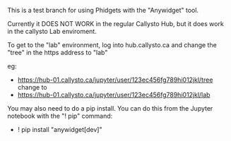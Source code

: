 This is a test branch for using Phidgets with the "Anywidget" tool.

Currently it DOES NOT WORK in the regular Callysto Hub, but it does work in the callysto Lab enviroment. 

To get to the "lab" environment, log into hub.callysto.ca and change the "tree" in the https address to "lab"

eg:

- https://hub-01.callysto.ca/jupyter/user/123ec456fg789hi012jkl/tree  change to
- https://hub-01.callysto.ca/jupyter/user/123ec456fg789hi012jkl/lab

You may also need to do a pip install. You can do this from the Jupyter notebook with the "! pip" command:
- ! pip install "anywidget[dev]"
